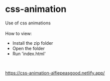 # css-animation
Use of css animations<br />
<br />
How to view:<br />
- Install the zip folder<br />
- Open the folder<br />
- Run 'index.html'
<br />


https://css-animation-alfiepeasgood.netlify.app/
